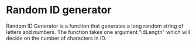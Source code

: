 # Random ID generator
Random ID Generator is a function that generates a long random string of letters and numbers. The function takes one argument "idLength" which will decide on the number of characters in ID.
